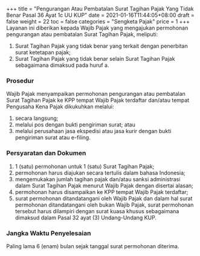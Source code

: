 +++
title = "Pengurangan Atau Pembatalan Surat Tagihan Pajak Yang Tidak Benar Pasal 36 Ayat 1c UU KUP"
date = 2021-01-16T11:44:05+08:00
draft = false
weight = 22
toc = false
categories = "Sengketa Pajak"
price = 1
+++
Layanan ini diberikan kepada Wajib Pajak yang mengajukan permohonan pengurangan atau pembatalan Surat Tagihan Pajak, meliputi:
1. Surat Tagihan Pajak yang tidak benar yang terkait dengan penerbitan surat ketetapan pajak;
2. Surat Tagihan Pajak yang tidak benar selain Surat Tagihan Pajak sebagaimana dimaksud pada huruf a.

### Prosedur
Wajib Pajak menyampaikan permohonan pengurangan atau pembatalan Surat Tagihan Pajak ke KPP tempat Wajib Pajak  terdaftar dan/atau tempat Pengusaha Kena Pajak dikukuhkan melalui:
1. secara langsung;
2. melalui pos dengan bukti pengiriman surat; atau
3. melalui perusahaan jasa ekspedisi atau jasa kurir dengan bukti pengiriman surat atau e-filing.

### Persyaratan dan Dokumen
1. 1 (satu) permohonan untuk 1 (satu) Surat Tagihan Pajak;
2. permohonan harus diajukan secara tertulis dalam bahasa Indonesia;
3. mengemukakan jumlah tagihan pajak dan/atau sanksi administrasi dalam Surat Tagihan Pajak menurut Wajib Pajak dengan disertai alasan;
4. permohonan harus disampaikan ke KPP tempat Wajib Pajak
terdaftar;
5. surat permohonan ditandatangani oleh Wajib Pajak dan dalam hal surat permohonan ditandatangani oleh bukan Wajib Pajak, surat permohonan tersebut harus dilampiri dengan surat kuasa khusus sebagaimana dimaksud dalam Pasal 32 ayat (3) Undang-Undang KUP.

### Jangka Waktu Penyelesaian
Paling lama 6 (enam) bulan sejak tanggal surat permohonan diterima.
